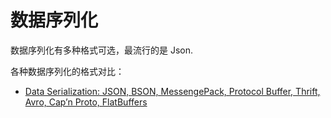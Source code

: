 # 数据序列化

数据序列化有多种格式可选，最流行的是 Json.

各种数据序列化的格式对比：

- [Data Serialization: JSON, BSON, MessengePack, Protocol Buffer, Thrift, Avro, Cap’n Proto, FlatBuffers ](https://yuhui-lin.github.io/blog/2017/08/01/serialization)



